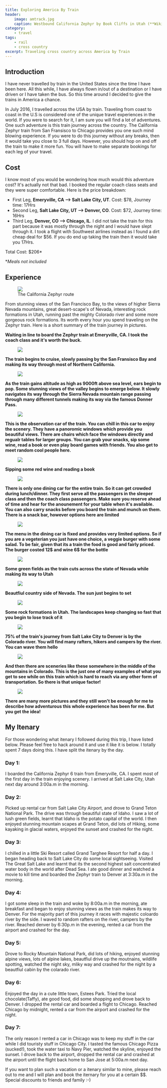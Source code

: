 ```yaml
---
title: Exploring America By Train
header:
    image: amtrack.jpg
    caption: Westbound California Zephyr by Book Cliffs in Utah (**Wikipedia**)
category:
    - travel
tags:
    - rail
    - cross country
excerpt: Traveling cross country across America by Train 	
---
```


## Introduction

I have never travelled by train in the United States since the time I have been here. All this while, I have always flown in/out of a destination or I have driven or I have taken the bus. So this time around I decided to give the trains in America a chance.

In July 2016, I travelled across the USA by train. Traveling from coast to coast in the U.S is considered one of the unique travel experiences in the world. If you were to search for it, I am sure you will find a lot of adventures. One such adventure is this train journey across the country. The California Zephyr train from San Fransisco to Chicago provides you one such mind blowing experience. If you were to do this journey without any breaks, then it would take you close to 3 full days. However, you should hop on and off the train to make it more fun. You will have to make separate bookings for each leg of your travel.

## Cost

I know most of you would be wondering how much would this adventure cost? It's actually not that bad. I booked the regular coach class seats and they were super comfortable. Here is the price breakdown:

* First Leg, **Emeryville, CA --> Salt Lake City, UT**. Cost: $78, Journey time: 17Hrs
* Second Leg, **Salt Lake City, UT --> Denver, CO**. Cost: $72, Journey time: 16Hrs
* Third Leg, **Denver, CO --> Chicago, IL**. I did not take the train for this part because it was mostly through the night and I would have slept through it. I took a flight with Southwest airlines instead as I found a dirt cheap deal for $56. If you do end up taking the train then it would take you 17Hrs.

Total Cost: $206*

*<i>Meals not included</i>

## Experience

<figure>
	<img src="/images/train/route.jpg">
	<figcaption class="align-center">The California Zephyr route</figcaption>
</figure>

From stunning views of the San Francisco Bay, to the views of higher Sierra Nevada mountains, great desert-scape's of Nevada, interesting rock formations in Utah, running past the mighty Colorado river and some more gorgeous rock formations. Its worth every hour you spend traveling on the Zephyr train. Here is a short summary of the train journey in pictures.


**Waiting in line to board the Zephyr train at Emeryville, CA. I took the coach class and it's worth the buck.**

<figure>
	<img src="/images/train/coach_class.jpg">
</figure>


**The train begins to cruise, slowly passing by the San Fransisco Bay and making its way through most of Northern California.**

<figure>
	<img src="/images/train/bay.jpg">
</figure>


**As the train gains altitude as high as 9000ft above sea level, ears begin to pop. Some stunning views of the valley begins to emerge below. It slowly navigates its way through the Sierra Nevada mountain range passing through many different tunnels making its way via the famous Donner Pass.**

<figure>
	<img src="/images/train/sierra.jpg">
</figure>

**This is the observation car of the train. You can chill in this car to enjoy the scenery. They have a panoromic windows which provide you beautiful views. There are chairs which face the windows directly and regualr tables for larger groups. You can grab your snacks, sip some wine, read a book or even play board games with friends. You also get to meet random cool people here.**

<figure>
	<img src="/images/train/observation_car.jpg">
</figure>

**Sipping some red wine and reading a book**

<figure>
	<img src="/images/train/pradeep.jpg">
</figure>

**There is only one dining car for the entire train. So it can get crowded during lunch/dinner. They first serve all the passengers in the sleeper class and then the coach class passengers. Make sure you reserve ahead of time and hear for the anounement for your table when it's available. You can also carry snacks before you board the train and munch on them. There is a snack bar, however options here are limited**
<figure>
	<img src="/images/train/dining_car.jpg">
</figure>

**The menu in the dining car is fixed and provides very limited options. So if you are a vegeterian you just have one choice, a veggie burger with some salad. To be fair, given that its a train the food is good and fairly priced. The burger costed 12$ and wine 6$ for the bottle**
<figure>
	<img src="/images/train/food.jpg">
</figure>

**Some green fields as the train cuts across the state of Nevada while making its way to Utah**
<figure>
	<img src="/images/train/green_fields.jpg">
</figure>

**Beautfiul country side of Nevada. The sun just begins to set**
<figure>
	<img src="/images/train/village.jpg">
</figure>

**Some rock formations in Utah. The landscapes keep changing so fast that you begin to lose track of it**
<figure>
	<img src="/images/train/desert.jpg">
</figure>

**75% of the train's journey from Salt Lake City to Denver is by the Colorado river. You will find many rafters, hikers and campers by the river. You can wave them hello**
<figure>
	<img src="/images/train/colorado.jpg">
</figure>

**And then there are sceneries like these somewhere in the middle of the mountains in Colorado. This is the just one of many examples of what you get to see while on this train which is hard to reach via any other form of transportation. So there is that unique factor!**
<figure>
	<img src="/images/train/random_place.jpg">
</figure>

**There are many more pictures and they still won't be enough for me to describe how adventurous this whole experience has been for me. But you get the idea!**

## My Itenary

For those wondering what itenary I followed during this trip, I have listed below. Please feel free to hack around it and use it like it is below. I totally spent 7 days doing this. I have split the itenary by the day.

### Day 1:
I boarded the California Zephyr 6 train from Emeryville, CA. I spent most of the first day in the train enjoying scenery. I arrived at Salt Lake City, Utah next day around 3:00a.m in the morning.

### Day 2:
Picked up rental car from Salt Lake City Airport, and drove to Grand Teton National Park. The drive was through beautiful state of Idaho. I saw a lot of lush green fields, learnt that Idaho is the potato capital of the world. I then enjoyed stunning mountain scapes at Grand Teton, did lots of Hiking, some kayaking in glacial waters, enjoyed the sunset and crashed for the night.

### Day 3:
I chilled in a little Ski Resort called Grand Targhee Resort for half a day. I began heading back to Salt Lake City do some local sightseeing. Visited The Great Salt Lake and learnt that its the second highest salt concentrated water body in the world after Dead Sea. I ate good dinner and watched a movie to kill time and boarded the Zephyr train to Denver at 3:30a.m in the morning.

### Day 4:
I got some sleep in the train and woke by 8:00a.m in the morning, ate breakfast and began to enjoy stunning views as the train makes its way to Denver. For the majority part of this journey it races with majestic coloardo river by the side. I waved to random rafters on the river, campers by the river. Reached denver by 6:30p.m in the evening, rented a car from the airport and crashed for the day.

### Day 5:
Drove to Rocky Mountain National Park, did lots of hiking, enjoyed stunning alpine views, lots of alpine lakes, beautfiul drive up the moutnains, wildlife spotting, watched the night sky, mliky way and crashed for the night by a beautfiul cabin by the colarado river.

### Day 6:
Enjoyed the day in a cute little town, Estees Park. Tried the local chocolate(Taffy), ate good food, did some shopping and drove back to Denver. I dropped the rental car and boarded a flight to Chicago. Reached Chicago by midnight, rented a car from the airport and crashed for the night.

### Day 7:
The only reason I rented a car in Chicago was to keep my stuff in the car while I did touristy stuff in Chicago City. I tasted the famous Chicago Pizza (sucked!), took the water taxi to Navy Pier, watched the skyline, enjoyed the sunset. I drove back to the airport, dropped the rental car and crashed at the airport until the flight back home to San Jose at 5:00a.m next day.

If you want to plan such a vacation or a itenary similar to mine, please reach out to me and I will plan and book the iternary for you at a certain $$. Special discounts to friends and family :-)
